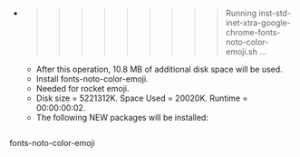 * >>>>>>>>> Running inst-std-inet-xtra-google-chrome-fonts-noto-color-emoji.sh ...
  * After this operation, 10.8 MB of additional disk space will be used.
  * Install fonts-noto-color-emoji.
  * Needed for rocket emoji.
  * Disk size = 5221312K. Space Used = 20020K. Runtime = 00:00:00:02.
  * The following NEW packages will be installed:
  ```bash
fonts-noto-color-emoji
  ```
